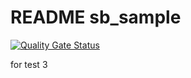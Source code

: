 # README sb_sample

[![Quality Gate Status](https://sonarcloud.io/api/project_badges/measure?project=mnlt24_sb_sample&metric=alert_status)](https://sonarcloud.io/summary/new_code?id=mnlt24_sb_sample)

for test 3
